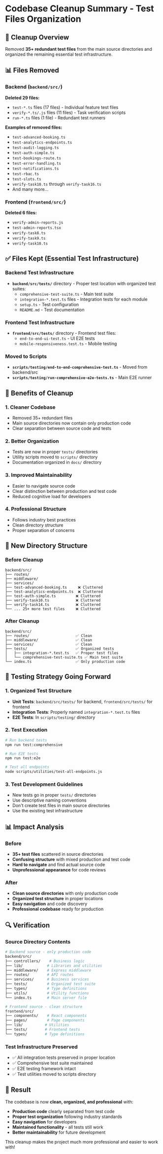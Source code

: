 # Codebase Cleanup Summary - Test Files Organization

## 🧹 Cleanup Overview

Removed **35+ redundant test files** from the main source directories and organized the remaining essential test infrastructure.

## 📊 Files Removed

### Backend (`backend/src/`)
**Deleted 29 files:**
- `test-*.ts` files (17 files) - Individual feature test files
- `verify-*.ts/.js` files (11 files) - Task verification scripts  
- `run-*.ts` files (1 file) - Redundant test runners

**Examples of removed files:**
- `test-advanced-booking.ts`
- `test-analytics-endpoints.ts`
- `test-audit-logging.ts`
- `test-auth-simple.ts`
- `test-bookings-route.ts`
- `test-error-handling.ts`
- `test-notifications.ts`
- `test-rbac.ts`
- `test-slots.ts`
- `verify-task10.ts` through `verify-task16.ts`
- And many more...

### Frontend (`frontend/src/`)
**Deleted 6 files:**
- `verify-admin-reports.js`
- `test-admin-reports.tsx`
- `verify-task8.ts`
- `verify-task9.ts`
- `verify-task10.ts`

## ✅ Files Kept (Essential Test Infrastructure)

### Backend Test Infrastructure
- **`backend/src/tests/`** directory - Proper test location with organized test suites:
  - `comprehensive-test-suite.ts` - Main test suite
  - `integration-*.test.ts` files - Integration tests for each module
  - `setup.ts` - Test configuration
  - `README.md` - Test documentation

### Frontend Test Infrastructure  
- **`frontend/src/tests/`** directory - Frontend test files:
  - `end-to-end-ui-test.ts` - UI E2E tests
  - `mobile-responsiveness.test.ts` - Mobile testing

### Moved to Scripts
- **`scripts/testing/end-to-end-comprehensive-test.ts`** - Moved from backend/src
- **`scripts/testing/run-comprehensive-e2e-tests.ts`** - Main E2E runner

## 🎯 Benefits of Cleanup

### 1. **Cleaner Codebase**
- Removed 35+ redundant files
- Main source directories now contain only production code
- Clear separation between source code and tests

### 2. **Better Organization**
- Tests are now in proper `tests/` directories
- Utility scripts moved to `scripts/` directory
- Documentation organized in `docs/` directory

### 3. **Improved Maintainability**
- Easier to navigate source code
- Clear distinction between production and test code
- Reduced cognitive load for developers

### 4. **Professional Structure**
- Follows industry best practices
- Clean directory structure
- Proper separation of concerns

## 📁 New Directory Structure

### Before Cleanup
```
backend/src/
├── routes/
├── middleware/
├── services/
├── test-advanced-booking.ts     ❌ Cluttered
├── test-analytics-endpoints.ts  ❌ Cluttered
├── test-auth-simple.ts         ❌ Cluttered
├── verify-task10.ts            ❌ Cluttered
├── verify-task14.ts            ❌ Cluttered
└── ... 25+ more test files     ❌ Cluttered
```

### After Cleanup
```
backend/src/
├── routes/                     ✅ Clean
├── middleware/                 ✅ Clean  
├── services/                   ✅ Clean
├── tests/                      ✅ Organized tests
│   ├── integration-*.test.ts   ✅ Proper test files
│   └── comprehensive-test-suite.ts ✅ Main test suite
└── index.ts                    ✅ Only production code
```

## 🧪 Testing Strategy Going Forward

### 1. **Organized Test Structure**
- **Unit Tests**: `backend/src/tests/` for backend, `frontend/src/tests/` for frontend
- **Integration Tests**: Properly named `integration-*.test.ts` files
- **E2E Tests**: In `scripts/testing/` directory

### 2. **Test Execution**
```bash
# Run backend tests
npm run test:comprehensive

# Run E2E tests  
npm run test:e2e

# Test all endpoints
node scripts/utilities/test-all-endpoints.js
```

### 3. **Test Development Guidelines**
- New tests go in proper `tests/` directories
- Use descriptive naming conventions
- Don't create test files in main source directories
- Use the existing test infrastructure

## 📊 Impact Analysis

### Before
- **35+ test files** scattered in source directories
- **Confusing structure** with mixed production and test code
- **Hard to navigate** and find actual source code
- **Unprofessional appearance** for code reviews

### After  
- **Clean source directories** with only production code
- **Organized test structure** in proper locations
- **Easy navigation** and code discovery
- **Professional codebase** ready for production

## 🔍 Verification

### Source Directory Contents
```bash
# Backend source - only production code
backend/src/
├── controllers/    # Business logic
├── lib/           # Libraries and utilities  
├── middleware/    # Express middleware
├── routes/        # API routes
├── services/      # Business services
├── tests/         # Organized test suite
├── types/         # Type definitions
├── utils/         # Utility functions
└── index.ts       # Main server file

# Frontend source - clean structure
frontend/src/
├── components/    # React components
├── pages/         # Page components
├── lib/          # Utilities
├── tests/        # Frontend tests
└── types/        # Type definitions
```

### Test Infrastructure Preserved
- ✅ All integration tests preserved in proper location
- ✅ Comprehensive test suite maintained
- ✅ E2E testing framework intact
- ✅ Test utilities moved to scripts directory

## 🎉 Result

The codebase is now **clean, organized, and professional** with:
- **Production code** clearly separated from test code
- **Proper test organization** following industry standards
- **Easy navigation** for developers
- **Maintained functionality** - all tests still work
- **Better maintainability** for future development

This cleanup makes the project much more professional and easier to work with!